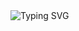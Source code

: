 <div><img align="left" src="https://readme-typing-svg.demolab.com?font=Fira+Code&pause=500&size=25&color=57BFEA&multiline=True&repeat=False&duration=2900&width=1200&height=520&lines=Hello,+my+name+is+Kinga;I'm+mainly+interested+in+data+engineering,;+of+course+I+can't+call+myself+an+engineer+yet,;+although...+who+will+stop+me?;Coming+back+to+the+topic,+I+like+to+look+for+mistakes,;things+that+are+not+visible+at+first+glance,;fix+these+mistakes+and+transform+them+into+something+useful.;I+am+currently+using+Postgresql,+Mysql,+Mongodb.;I+also+plan+to+learn+Redis,+Apache+Cassadra,+among+others.;I+love+Python,+I'm+passionate+about+cybersecurity+and+its+entire+ecosystem,;maybe+in+the+future...+who+knows;for+now,+these+are+just+my+small+thoughts+on+the+subject.;;Thanks+for+sticking+with+it+until+the+end." alt="Typing SVG" /></div>

